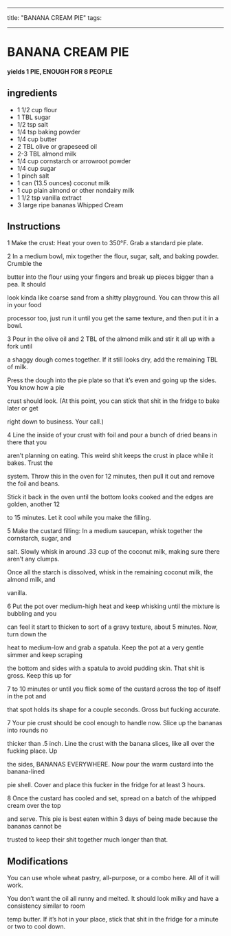 
---
title: "BANANA CREAM PIE"
tags:

---
# BANANA CREAM PIE



#### yields  1 PIE, ENOUGH FOR 8 PEOPLE


## ingredients
* 1 1/2 cup flour 
* 1 TBL sugar 
* 1/2 tsp salt 
* 1/4 tsp baking powder 
* 1/4 cup butter 
* 2 TBL olive or grapeseed oil 
* 2-3 TBL almond milk 
* 1/4 cup cornstarch or arrowroot powder 
* 1/4 cup sugar 
* 1 pinch salt 
* 1 can (13.5 ounces) coconut milk 
* 1 cup plain almond or other nondairy milk 
* 1 1/2 tsp vanilla extract 
* 3 large ripe bananas Whipped Cream 



## Instructions
1 Make the crust: Heat your oven to 350°F. Grab a standard pie plate.

2 In a medium bowl, mix together the flour, sugar, salt, and baking powder. Crumble the

butter into the flour using your fingers and break up pieces bigger than a pea. It should

look kinda like coarse sand from a shitty playground. You can throw this all in your food

processor too, just run it until you get the same texture, and then put it in a bowl.

3 Pour in the olive oil and 2 TBL of the almond milk and stir it all up with a fork until

a shaggy dough comes together. If it still looks dry, add the remaining TBL of milk.

Press the dough into the pie plate so that it’s even and going up the sides. You know how a pie

crust should look. (At this point, you can stick that shit in the fridge to bake later or get

right down to business. Your call.)

4 Line the inside of your crust with foil and pour a bunch of dried beans in there that you

aren’t planning on eating. This weird shit keeps the crust in place while it bakes. Trust the

system. Throw this in the oven for 12 minutes, then pull it out and remove the foil and beans.

Stick it back in the oven until the bottom looks cooked and the edges are golden, another 12

to 15 minutes. Let it cool while you make the filling.

5 Make the custard filling: In a medium saucepan, whisk together the cornstarch, sugar, and

salt. Slowly whisk in around .33 cup of the coconut milk, making sure there aren’t any clumps.

Once all the starch is dissolved, whisk in the remaining coconut milk, the almond milk, and

vanilla.

6 Put the pot over medium-high heat and keep whisking until the mixture is bubbling and you

can feel it start to thicken to sort of a gravy texture, about 5 minutes. Now, turn down the

heat to medium-low and grab a spatula. Keep the pot at a very gentle simmer and keep scraping

the bottom and sides with a spatula to avoid pudding skin. That shit is gross. Keep this up for

7 to 10 minutes or until you flick some of the custard across the top of itself in the pot and

that spot holds its shape for a couple seconds. Gross but fucking accurate.

7 Your pie crust should be cool enough to handle now. Slice up the bananas into rounds no

thicker than .5 inch. Line the crust with the banana slices, like all over the fucking place. Up

the sides, BANANAS EVERYWHERE. Now pour the warm custard into the banana-lined

pie shell. Cover and place this fucker in the fridge for at least 3 hours.

8 Once the custard has cooled and set, spread on a batch of the whipped cream over the top

and serve. This pie is best eaten within 3 days of being made because the bananas cannot be

trusted to keep their shit together much longer than that.



## Modifications
You can use whole wheat pastry, all-purpose, or a combo here. All of it will work.

 You don’t want the oil all runny and melted. It should look milky and have a consistency similar to room

temp butter. If it’s hot in your place, stick that shit in the fridge for a minute or two to cool down.




